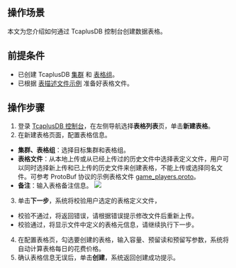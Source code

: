 ## 操作场景
本文为您介绍如何通过 TcaplusDB 控制台创建数据表格。

## 前提条件
- 已创建 TcaplusDB [集群](https://cloud.tencent.com/document/product/596/38807) 和 [表格组](https://cloud.tencent.com/document/product/596/38809)。
- 已根据 [表描述文件示例](https://cloud.tencent.com/document/product/596/44407) 准备好表格文件。

## 操作步骤
1. 登录 [TcaplusDB 控制台](https://console.cloud.tencent.com/tcaplusdb/table)，在左侧导航选择**表格列表**页，单击**新建表格**。
2. 在新建表格页面，配置表格信息。
 - **集群、表格组**：选择目标集群和表格组。
 - **表格文件**：从本地上传或从已经上传过的历史文件中选择表定义文件，用户可以同时选择新上传和已上传的历史文件来创建表格，不能上传或选择同名文件。可参考 ProtoBuf 协议的示例表格文件 [game_players.proto](
https://tcaplusdb-sdk-1301716906.cos.ap-shanghai.myqcloud.com/3.36.0.192960/game_players.proto)。
 - **备注**：输入表格备注信息。
![](https://qcloudimg.tencent-cloud.cn/raw/99790d78d510dbe9886048c456e80f61.png)
3. 单击**下一步**，系统将校验用户选定的表格定义文件，
 - 校验不通过，将返回错误，请根据错误提示修改文件后重新上传。
 - 校验通过，将显示文件中定义的表格元信息，请继续执行下一步。
4. 在配置表格页，勾选要创建的表格，输入容量、预留读和预留写参数，系统将自动计算表格每日的花费价格。
5. 确认表格信息无误后，单击**创建**，系统返回创建成功提示。


